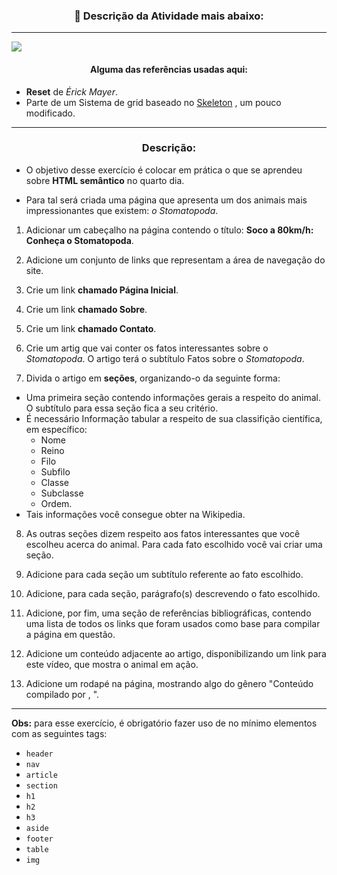<h3 align="center">📝 Descrição da Atividade mais abaixo:</h3>

---

![](img/stomatopoda-tela.gif)

<h4 align="center">Alguma das referências usadas aqui:</h4>

*  **Reset** de *Érick Mayer*.
*  Parte de um Sistema de grid baseado no [Skeleton](http://getskeleton.com/) , um pouco modificado.

---

<h3 align="center"> Descrição:</h3>

* O objetivo desse exercício é colocar em prática o que se  aprendeu sobre **HTML semântico** no quarto dia.

* Para tal será criada uma página que apresenta um dos animais mais impressionantes que existem: *o Stomatopoda*. 

1. Adicionar um cabeçalho na página contendo o título: **Soco a 80km/h: Conheça o Stomatopoda**.

2. Adicione um conjunto de links que representam a área de navegação do site.

3. Crie um link **chamado Página Inicial**.
   
4. Crie um link **chamado Sobre**.
5. Crie um link **chamado Contato**.
6. Crie um artig que vai conter os fatos interessantes sobre o *Stomatopoda*. O artigo terá o subtítulo Fatos sobre o *Stomatopoda*.
7. Divida o artigo em **seções**, organizando-o da seguinte forma:

* Uma primeira seção contendo informações gerais a respeito do animal. O subtítulo para essa seção fica a seu critério. 
* É necessário Informação tabular a respeito de sua classifição científica, em específico: 
  *  Nome
  *  Reino
  *  Filo 
  *  Subfilo 
  *  Classe 
  *  Subclasse
  *  Ordem. 
* Tais informações você consegue obter na Wikipedia.

8. As outras seções dizem respeito aos fatos interessantes que você escolheu acerca do animal. Para cada fato escolhido você vai criar uma seção.

9. Adicione para cada seção um subtítulo referente ao fato escolhido.
10.  Adicione, para cada seção, parágrafo(s) descrevendo o fato escolhido. 

11.  Adicione, por fim, uma seção de referências bibliográficas, contendo uma lista de todos os links que foram usados como base para compilar a página em questão.

12.  Adicione um conteúdo adjacente ao artigo, disponibilizando um link para este vídeo, que mostra o animal em ação.

13.  Adicione um rodapé na página, mostrando algo do gênero "Conteúdo compilado por , ".

---

**Obs:** para esse exercício, é obrigatório fazer uso de no mínimo elementos com as seguintes tags: 

* `header` 
* `nav` 
* `article` 
* `section` 
* `h1` 
* `h2` 
* `h3` 
* `aside` 
* `footer` 
* `table`  
* `img`
